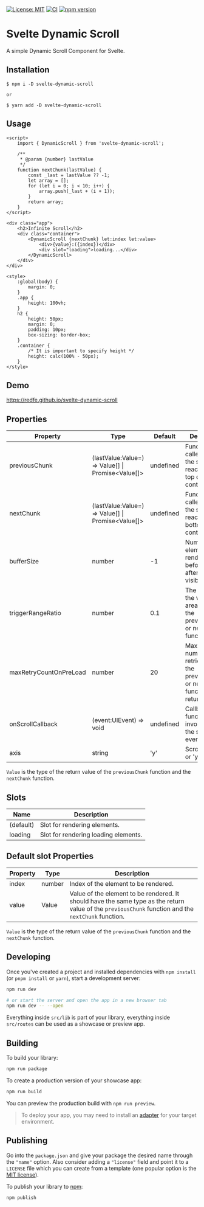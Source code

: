 [![License: MIT](https://img.shields.io/badge/License-MIT-yellow.svg)](https://opensource.org/licenses/MIT)
[![CI](https://github.com/redfe/svelte-dynamic-scroll/actions/workflows/ci.yml/badge.svg)](https://github.com/redfe/svelte-dynamic-scroll/actions/workflows/ci.yml)
[![npm version](https://badge.fury.io/js/svelte-dynamic-scroll.svg)](https://badge.fury.io/js/svelte-dynamic-scroll)

# Svelte Dynamic Scroll

A simple Dynamic Scroll Component for Svelte.

## Installation

```
$ npm i -D svelte-dynamic-scroll

or

$ yarn add -D svelte-dynamic-scroll
```

## Usage

```svelte
<script>
	import { DynamicScroll } from 'svelte-dynamic-scroll';

	/**
	 * @param {number} lastValue
	 */
	function nextChunk(lastValue) {
		const _last = lastValue ?? -1;
		let array = [];
		for (let i = 0; i < 10; i++) {
			array.push(_last + (i + 1));
		}
		return array;
	}
</script>

<div class="app">
	<h2>Infinite Scroll</h2>
	<div class="container">
		<DynamicScroll {nextChunk} let:index let:value>
			<div>{value}:({index})</div>
			<div slot="loading">loading...</div>
		</DynamicScroll>
	</div>
</div>

<style>
	:global(body) {
		margin: 0;
	}
	.app {
		height: 100vh;
	}
	h2 {
		height: 50px;
		margin: 0;
		padding: 10px;
		box-sizing: border-box;
	}
	.container {
		/* It is important to specify height */
		height: calc(100% - 50px);
	}
</style>
```

## Demo

https://redfe.github.io/svelte-dynamic-scroll

## Properties

| Property               | Type                                                  | Default   | Description                                                                          |
| ---------------------- | ----------------------------------------------------- | --------- | ------------------------------------------------------------------------------------ |
| previousChunk          | (lastValue:Value=) => Value[] &#124; Promise<Value[]> | undefined | Function to be called when the scroll reaches the top of the container.              |
| nextChunk              | (lastValue:Value=) => Value[] &#124; Promise<Value[]> | undefined | Function to be called when the scroll reaches the bottom of the container.           |
| bufferSize             | number                                                | -1        | Number of elements to be rendered before and after the visible area.                 |
| triggerRangeRatio      | number                                                | 0.1       | The ratio of the visible area to trigger the previousChunk or nextChunk function.    |
| maxRetryCountOnPreLoad | number                                                | 20        | Maximum number of retries when the previousChunk or nextChunk function returns null. |
| onScrollCallback       | (event:UIEvent) => void                               | undefined | Callback function to be invoked when the scroll event occurs.                        |
| axis                   | string                                                | 'y'       | Scroll axis. 'x' or 'y'                                                              |

`Value` is the type of the return value of the `previousChunk` function and the `nextChunk` function.

## Slots

| Name      | Description                          |
| --------- | ------------------------------------ |
| (default) | Slot for rendering elements.         |
| loading   | Slot for rendering loading elements. |

## Default slot Properties

| Property | Type   | Description                                                                                                                                         |
| -------- | ------ | --------------------------------------------------------------------------------------------------------------------------------------------------- |
| index    | number | Index of the element to be rendered.                                                                                                                |
| value    | Value  | Value of the element to be rendered. It should have the same type as the return value of the `previousChunk` function and the `nextChunk` function. |

`Value` is the type of the return value of the `previousChunk` function and the `nextChunk` function.

## Developing

Once you've created a project and installed dependencies with `npm install` (or `pnpm install` or `yarn`), start a development server:

```bash
npm run dev

# or start the server and open the app in a new browser tab
npm run dev -- --open
```

Everything inside `src/lib` is part of your library, everything inside `src/routes` can be used as a showcase or preview app.

## Building

To build your library:

```bash
npm run package
```

To create a production version of your showcase app:

```bash
npm run build
```

You can preview the production build with `npm run preview`.

> To deploy your app, you may need to install an [adapter](https://kit.svelte.dev/docs/adapters) for your target environment.

## Publishing

Go into the `package.json` and give your package the desired name through the `"name"` option. Also consider adding a `"license"` field and point it to a `LICENSE` file which you can create from a template (one popular option is the [MIT license](https://opensource.org/license/mit/)).

To publish your library to [npm](https://www.npmjs.com):

```bash
npm publish
```
